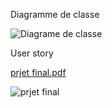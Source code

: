Diagramme de classe


![Diagrame de classe](https://user-images.githubusercontent.com/78564016/172395615-423234f0-2850-4904-8aa7-c87c4d3690ab.PNG)

User story

[prjet final.pdf](https://github.com/UnivStars/projetFinal/files/8853928/prjet.final.pdf)


![prjet final](https://user-images.githubusercontent.com/78564016/172401923-9519bfa5-20a2-4b56-976e-75e9a67b8f29.png)
